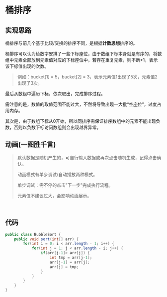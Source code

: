 # 桶排序

## 实现思路

桶排序与前几个基于比较/交换的排序不同，是根据**计数思想**排序的。

桶排序可以认为给数字安排了一些下标座位，由于数组下标本身就是有序的，将数组中元素全部放到元素值对应的下标座位中，若存在重复元素，则不断+1，表示该下标值出现的次数。

> 例如：bucket[1] = 5，bucket[2] = 3，表示元素值1出现了5次，元素值2出现了3次。

最后从数组中遍历下标，依次取出，完成排序过程。

需注意的是，数值的取值范围不能过大，不然将导致出现一大批“空座位”，过度占用内存。

其次是，由于数组下标从0开始，所以同排序需保证排序数组中的元素不能出现负数，否则以负数下标访问数组则会出现越界异常。


## 动画(一图胜千言)

> 默认数据是随机产生的，可自行输入数据或再次点击随机生成，记得点击确认。
>
> 动画模式有单步调试/自动播放两种模式。
>
> 单步调试：需不停的点击"下一步"完成执行流程。
>
> 元素值不建议过大，会影响动画展示。

<br>
<bucket-sort />

## 代码

```java
public class BubbleSort {
    public void sort(int[] arr) {
        for(int i = 0; i < arr.length - 1; i++) {
            for(int j = 1; j < arr.length - i; j++) {
                if(arr[j-1]> arr[j]) {
                    int tmp = arr[j-1];
                    arr[j-1] = arr[j];
                    arr[j] = tmp;
                }
            }
        }
    }
}
```